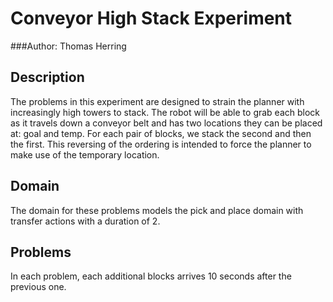 # Conveyor High Stack Experiment
###Author: Thomas Herring
## Description
The problems in this experiment are designed to strain the planner with increasingly high towers to stack. The robot will be able to grab each block as it travels down a conveyor belt and has two locations they can be placed at: goal and temp. For each pair of blocks, we stack the second and then the first. This reversing of the ordering is intended to force the planner to make use of the temporary location.

## Domain
The domain for these problems models the pick and place domain with transfer actions with a duration of 2.

## Problems
In each problem, each additional blocks arrives 10 seconds after the previous one. 
